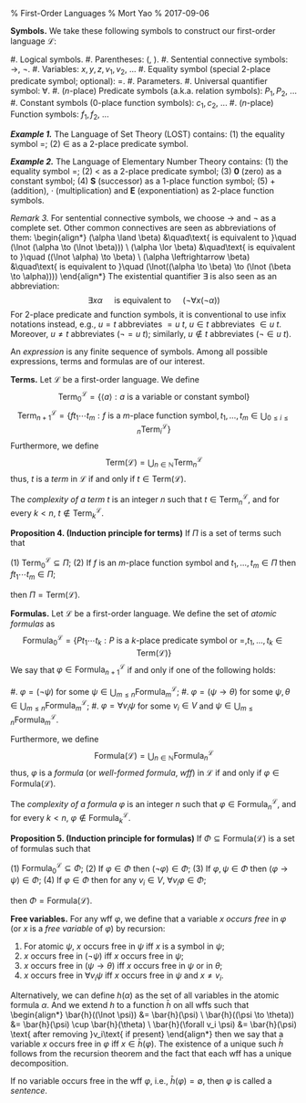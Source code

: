 % First-Order Languages
% Mort Yao
% 2017-09-06

**Symbols.** We take these following symbols to construct our first-order language $\mathcal{L}$:

#. Logical symbols.
    #. Parentheses: $($, $)$.
    #. Sentential connective symbols: $\to$, $\lnot$.
    #. Variables: $x, y, z, v_1, v_2,$ ...
    #. Equality symbol (special 2-place predicate symbol; optional): $=$.
#. Parameters.
    #. Universal quantifier symbol: $\forall$.
    #. ($n$-place) Predicate symbols (a.k.a. relation symbols): $P_1, P_2,$ ...
    #. Constant symbols (0-place function symbols): $c_1, c_2,$ ...
    #. ($n$-place) Function symbols: $f_1, f_2,$ ...

***Example 1.*** The Language of Set Theory (LOST) contains:
(1) the equality symbol $=$;
(2) $\in$ as a 2-place predicate symbol.

***Example 2.*** The Language of Elementary Number Theory contains:
(1) the equality symbol $=$;
(2) $<$ as a 2-place predicate symbol;
(3) $\mathbf{0}$ (zero) as a constant symbol;
(4) $\mathbf{S}$ (successor) as a 1-place function symbol;
(5) $+$ (addition), $\cdot$ (multiplication) and $\mathbf{E}$ (exponentiation) as 2-place function symbols.

*Remark 3.* For sentential connective symbols, we choose $\to$ and $\lnot$ as a complete set. Other common connectives are seen as abbreviations of them:
\begin{align*}
(\alpha \land \beta) &\quad\text{ is equivalent to }\quad
(\lnot (\alpha \to (\lnot \beta))) \\
(\alpha \lor \beta) &\quad\text{ is equivalent to }\quad
((\lnot \alpha) \to \beta) \\
(\alpha \leftrightarrow \beta) &\quad\text{ is equivalent to }\quad
(\lnot((\alpha \to \beta) \to (\lnot (\beta \to \alpha))))
\end{align*}
The existential quantifier $\exists$ is also seen as an abbreviation:
$$\exists x \alpha \quad\text{ is equivalent to }\quad
(\lnot \forall x (\lnot \alpha))$$
For 2-place predicate and function symbols, it is conventional to use infix notations instead, e.g., $u = t$ abbreviates $= u\ t$, $u \in t$ abbreviates $\in u\ t$. Moreover, $u \neq t$ abbreviates $(\lnot = u\ t)$; similarly, $u \notin t$ abbreviates $(\lnot \in u\ t)$.

An *expression* is any finite sequence of symbols. Among all possible expressions, terms and formulas are of our interest.

**Terms.** Let $\mathcal{L}$ be a first-order language. We define
$$\text{Term}^\mathcal{L}_0 = \{ \langle a \rangle : a \text{ is a variable or constant symbol} \}$$
$$\text{Term}^\mathcal{L}_{n+1} = \{ f t_1 \cdots t_m :
f \text{ is a }m\text{-place function symbol},
t_1,\dots,t_m \in \bigcup_{0 \leq i \leq n}\text{Term}^\mathcal{L}_i \}$$
Furthermore, we define
$$\text{Term}(\mathcal{L}) = \bigcup_{n \in \mathbb{N}} \text{Term}^\mathcal{L}_n$$
thus, $t$ is a *term* in $\mathcal{L}$ if and only if $t \in \text{Term}(\mathcal{L})$.

The *complexity of a term* $t$ is an integer $n$ such that $t \in \text{Term}^\mathcal{L}_n$, and for every $k < n$, $t \notin \text{Term}^\mathcal{L}_k$.

**Proposition 4. (Induction principle for terms)** If $\Pi$ is a set of terms such that

(1) $\text{Term}^\mathcal{L}_0 \subseteq \Pi$;
(2) If $f$ is an $m$-place function symbol and $t_1,\dots,t_m \in \Pi$ then $f t_1 \cdots t_m \in \Pi$;

then $\Pi = \text{Term}(\mathcal{L})$.

**Formulas.** Let $\mathcal{L}$ be a first-order language. We define the set of *atomic formulas* as
$$\text{Formula}^\mathcal{L}_0 = \{ P t_1 \cdots t_k : P \text{ is a }k\text{-place predicate symbol or }=, t_1,\dots,t_k \in \text{Term}(\mathcal{L}) \}$$
We say that $\varphi \in \text{Formula}^\mathcal{L}_{n+1}$ if and only if one of the following holds:

#. $\varphi = (\lnot \psi)$ for some $\psi \in \bigcup_{m \leq n} \text{Formula}^\mathcal{L}_m$;
#. $\varphi = (\psi \to \theta)$ for some $\psi, \theta \in \bigcup_{m \leq n} \text{Formula}^\mathcal{L}_m$;
#. $\varphi = \forall v_i \psi$ for some $v_i \in V$ and $\psi \in \bigcup_{m \leq n} \text{Formula}^\mathcal{L}_m$.

Furthermore, we define
$$\text{Formula}(\mathcal{L}) = \bigcup_{n \in \mathbb{N}} \text{Formula}^\mathcal{L}_n$$
thus, $\varphi$ is a *formula* (or *well-formed formula*, *wff*) in $\mathcal{L}$ if and only if $\varphi \in \text{Formula}(\mathcal{L})$.

The *complexity of a formula* $\varphi$ is an integer $n$ such that $\varphi \in \text{Formula}^\mathcal{L}_n$, and for every $k < n$, $\varphi \notin \text{Formula}^\mathcal{L}_k$.

**Proposition 5. (Induction principle for formulas)** If $\Phi \subseteq \text{Formula}(\mathcal{L})$ is a set of formulas such that

(1) $\text{Formula}^\mathcal{L}_0 \subseteq \Phi$;
(2) If $\varphi \in \Phi$ then $(\lnot \varphi) \in \Phi$;
(3) If $\varphi, \psi \in \Phi$ then $(\varphi \to \psi) \in \Phi$;
(4) If $\varphi \in \Phi$ then for any $v_i \in V$, $\forall v_i \varphi \in \Phi$;

then $\Phi = \text{Formula}(\mathcal{L})$.

**Free variables.** For any wff $\varphi$, we define that a variable $x$ *occurs free* in $\varphi$ (or $x$ is a *free variable* of $\varphi$) by recursion:

1. For atomic $\psi$, $x$ occurs free in $\psi$ iff $x$ is a symbol in $\psi$;
2. $x$ occurs free in $(\lnot \psi)$ iff $x$ occurs free in $\psi$;
3. $x$ occurs free in $(\psi \to \theta)$ iff $x$ occurs free in $\psi$ or in $\theta$;
4. $x$ occurs free in $\forall v_i \psi$ iff $x$ occurs free in $\psi$ and $x \neq v_i$.

Alternatively, we can define $h(\alpha)$ as the set of all variables in the atomic formula $\alpha$. And we extend $h$ to a function $\bar{h}$ on all wffs such that
\begin{align*}
\bar{h}((\lnot \psi)) &= \bar{h}(\psi) \\
\bar{h}((\psi \to \theta)) &= \bar{h}(\psi) \cup \bar{h}(\theta) \\
\bar{h}(\forall v_i \psi) &= \bar{h}(\psi) \text{ after removing }v_i\text{ if present}
\end{align*}
then we say that a variable $x$ occurs free in $\varphi$ iff $x \in \bar{h}(\varphi)$. The existence of a unique such $\bar{h}$ follows from the recursion theorem and the fact that each wff has a unique decomposition.

If no variable occurs free in the wff $\varphi$, i.e., $\bar{h}(\varphi) = \emptyset$, then $\varphi$ is called a *sentence*.
